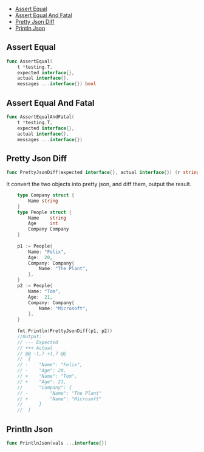 




* [Assert Equal](#assert-equal)
* [Assert Equal And Fatal](#assert-equal-and-fatal)
* [Pretty Json Diff](#pretty-json-diff)
* [Println Json](#println-json)




## Assert Equal
``` go
func AssertEqual(
    t *testing.T,
    expected interface{},
    actual interface{},
    messages ...interface{}) bool
```


## Assert Equal And Fatal
``` go
func AssertEqualAndFatal(
    t *testing.T,
    expected interface{},
    actual interface{},
    messages ...interface{})
```


## Pretty Json Diff
``` go
func PrettyJsonDiff(expected interface{}, actual interface{}) (r string)
```
It convert the two objects into pretty json, and diff them, output the result.


```go
	type Company struct {
	    Name string
	}
	type People struct {
	    Name    string
	    Age     int
	    Company Company
	}
	
	p1 := People{
	    Name: "Felix",
	    Age:  20,
	    Company: Company{
	        Name: "The Plant",
	    },
	}
	p2 := People{
	    Name: "Tom",
	    Age:  21,
	    Company: Company{
	        Name: "Microsoft",
	    },
	}
	
	fmt.Println(PrettyJsonDiff(p1, p2))
	//Output:
	// --- Expected
	// +++ Actual
	// @@ -1,7 +1,7 @@
	//  {
	// -	"Name": "Felix",
	// -	"Age": 20,
	// +	"Name": "Tom",
	// +	"Age": 21,
	//  	"Company": {
	// -		"Name": "The Plant"
	// +		"Name": "Microsoft"
	//  	}
	//  }
```

## Println Json
``` go
func PrintlnJson(vals ...interface{})
```






